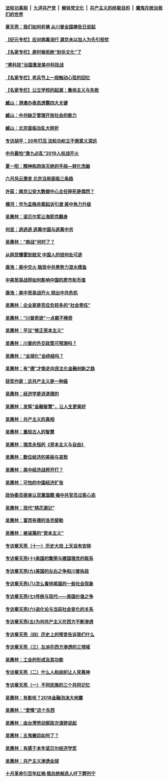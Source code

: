 

####  [法轮功真相](../../../../basic/blob/master/README.md?t=06281931) &nbsp;|&nbsp; [九评共产党](../../../../9ping.md/blob/master/README.md?t=06281931) &nbsp;|&nbsp; [解体党文化](../../../../jtdwh.md/blob/master/README.md?t=06281931)  &nbsp;|&nbsp; [共产主义的终极目的](../../../../gczydzjmd.md/blob/master/README.md?t=06281931) &nbsp;|&nbsp; [魔鬼在统治我们的世界](../../../../mgztzwmdsj.md/blob/master/README.md?t=06281931) 

#### [章天亮：我们如何祈祷 从川普全国祷告日说起](../pages/nsc423/n11944627.md?t=06281931) 

#### [【纪元专栏】应对病毒流行 渥京未以加人为先引担忧](../pages/nsc423/n11875714.md?t=06281931) 

#### [【名家专栏】是时候拒绝“封杀文化”了](../pages/nsc423/n11814093.md?t=06281931) 

#### [“黑科技”治国激发美中科技战](../pages/nsc423/n11638056.md?t=06281931) 

#### [【名家专栏】老兵节上一段触动心弦的回忆](../pages/nsc423/n11646016.md?t=06281931) 

#### [【名家专栏】公立学校的起源：集体主义与失败](../pages/nsc423/n11601833.md?t=06281931) 

#### [臧山：港澳办表态透露四大关键](../pages/nsc423/n11421628.md?t=06281931) 

#### [臧山：中共缺乏管理开放社会的能力](../pages/nsc423/n11407457.md?t=06281931) 

#### [臧山：北京面临治乱大转折](../pages/nsc423/n11406895.md?t=06281931) 

#### [专访胡平：20年打压 法轮功屹立不倒意义深远](../pages/nsc423/n11398800.md?t=06281931) 

#### [中共最怕“逢九必乱”2019人权战开火](../pages/nsc423/n11385248.md?t=06281931) 

#### [夏一阳：精神和肉体灭绝的手段—转化洗脑](../pages/nsc423/n11368250.md?t=06281931) 

#### [六月风云激变 北京当局面临三条路](../pages/nsc423/n11313668.md?t=06281931) 

#### [许茹：南京公安大数据中心主任猝死是偶然？](../pages/nsc423/n11064744.md?t=06281931) 

#### [横河：华为孟晚舟案起诉引渡 美中角力升级](../pages/nsc423/n11027230.md?t=06281931) 

#### [吴惠林：诺贝尔奖让海耶克翻身](../pages/nsc423/n10890049.md?t=06281931) 

#### [何坚：逃逃逃 逃离中国与逃离中共](../pages/nsc423/n10592891.md?t=06281931) 

#### [吴惠林：“商战”何时了？](../pages/nsc423/n10573558.md?t=06281931) 

#### [从网贷爆雷到股灾 中国人的钱何处可逃](../pages/nsc423/n10572800.md?t=06281931) 

#### [唐浩：美中交火 隐现中共黑势力混水摸鱼](../pages/nsc423/n10544040.md?t=06281931) 

#### [中美贸易战将如何影响中国的房市和币值](../pages/nsc423/n10543697.md?t=06281931) 

#### [唐浩：美中贸易战开火 烧出中共危机](../pages/nsc423/n10540126.md?t=06281931) 

#### [吴惠林：企业家是否应负较多的“社会责任”](../pages/nsc423/n10535022.md?t=06281931) 

#### [吴惠林：“川普奇迹”一点都不稀奇](../pages/nsc423/n10512808.md?t=06281931) 

#### [吴惠林：平议“修正资本主义”](../pages/nsc423/n10495724.md?t=06281931) 

#### [吴惠林：川普的外交政策可预测吗？](../pages/nsc423/n10462387.md?t=06281931) 

#### [吴惠林：“全球化”会终结吗？](../pages/nsc423/n10452838.md?t=06281931) 

#### [吴惠林：有“德”才能走向民主化金融创新之路](../pages/nsc423/n10432292.md?t=06281931) 

#### [获奖作家：这共产主义是一种癌](../pages/nsc423/n10431541.md?t=06281931) 

#### [吴惠林：经济学是讲道德的](../pages/nsc423/n10398014.md?t=06281931) 

#### [吴惠林：发挥“金融智慧”，让人生更美好](../pages/nsc423/n10375019.md?t=06281931) 

#### [吴惠林：共产主义的真相](../pages/nsc423/n10351394.md?t=06281931) 

#### [吴惠林：重拾古人的智慧](../pages/nsc423/n10337691.md?t=06281931) 

#### [吴惠林：理念永恒的《资本主义与自由》](../pages/nsc423/n10316274.md?t=06281931) 

#### [吴惠林：数位经济的美丽与哀愁](../pages/nsc423/n10292946.md?t=06281931) 

#### [吴惠林：美中经济战将开打？](../pages/nsc423/n10258825.md?t=06281931) 

#### [吴惠林：可怕的中国经济扩张](../pages/nsc423/n10219147.md?t=06281931) 

#### [政协委员提承认双重国籍 揭中共官员过客心态](../pages/nsc423/n10208809.md?t=06281931) 

#### [吴惠林：现代“桃花源记”](../pages/nsc423/n10185234.md?t=06281931) 

#### [吴惠林：富而有德的洛克斐勒](../pages/nsc423/n10142264.md?t=06281931) 

#### [吴惠林：被诬蔑的“资本主义”](../pages/nsc423/n10124816.md?t=06281931) 

#### [专访章天亮（十一）历史大戏 上天自有安排](../pages/nsc423/n10094905.md?t=06281931) 

#### [专访章天亮(十)美国的繁荣与建国理念的联系](../pages/nsc423/n10094899.md?t=06281931) 

#### [专访章天亮(九)美国的左右之争和川普执政](../pages/nsc423/n10094889.md?t=06281931) 

#### [专访章天亮(八)怎么看待美国的一些社会现象](../pages/nsc423/n10094857.md?t=06281931) 

#### [专访章天亮(七)传统与现代——美国价值之争](../pages/nsc423/n10093140.md?t=06281931) 

#### [专访章天亮(六)进化论与当前社会变化的关系](../pages/nsc423/n10092036.md?t=06281931) 

#### [专访章天亮(五)为何共产主义在西方不断渗透](../pages/nsc423/n10083620.md?t=06281931) 

#### [专访章天亮（四）历史上的预言告诉我们什么](../pages/nsc423/n10083606.md?t=06281931) 

#### [专访章天亮（三）左派在西方渗透的三领域](../pages/nsc423/n10081115.md?t=06281931) 

#### [吴惠林：工会的形成及其功能](../pages/nsc423/n10080633.md?t=06281931) 

#### [专访章天亮（二）什么人和组织让人背离神](../pages/nsc423/n10076637.md?t=06281931) 

#### [专访章天亮（一）不同民族的三个共同记忆](../pages/nsc423/n10074188.md?t=06281931) 

#### [吴惠林：有影呒？2018金融泡沫大地震](../pages/nsc423/n10040534.md?t=06281931) 

#### [吴惠林：“爱情”这个东西](../pages/nsc423/n10019423.md?t=06281931) 

#### [吴惠林：由台湾劳动部政次请辞说起](../pages/nsc423/n9979679.md?t=06281931) 

#### [吴惠林：五鬼搬运如何了？](../pages/nsc423/n9925338.md?t=06281931) 

#### [吴惠林：有感于本年诺贝尔经济学奖](../pages/nsc423/n9871883.md?t=06281931) 

#### [吴惠林：共产主义渗透全球](../pages/nsc423/n9812748.md?t=06281931) 

#### [十月革命引百年红祸 俄总统候选人吁下葬列宁](../pages/nsc423/n9810182.md?t=06281931) 

